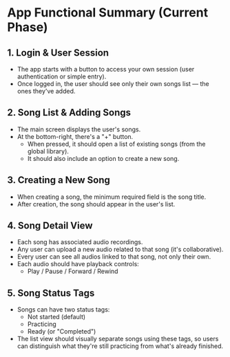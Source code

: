 # App Functional Summary (Current Phase)

## 1. Login & User Session
- The app starts with a button to access your own session (user authentication or simple entry).
- Once logged in, the user should see only their own songs list — the ones they've added.

## 2. Song List & Adding Songs
- The main screen displays the user's songs.
- At the bottom-right, there's a "+" button.
    - When pressed, it should open a list of existing songs (from the global library).
    - It should also include an option to create a new song.

## 3. Creating a New Song
- When creating a song, the minimum required field is the song title.
- After creation, the song should appear in the user's list.

## 4. Song Detail View
- Each song has associated audio recordings.
- Any user can upload a new audio related to that song (it's collaborative).
- Every user can see all audios linked to that song, not only their own.
- Each audio should have playback controls:
    - Play / Pause / Forward / Rewind

## 5. Song Status Tags
- Songs can have two status tags:
    - Not started (default)
    - Practicing
    - Ready (or "Completed")
- The list view should visually separate songs using these tags, so users can distinguish what they're still practicing from what's already finished.